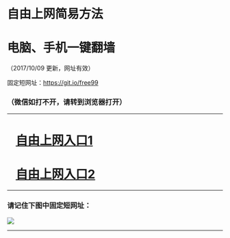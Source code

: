 ﻿# 自由上网简易方法

# 电脑、手机一键翻墙

（2017/10/09 更新，网址有效）

固定短网址：https://git.io/free99

### （微信如打不开，请转到浏览器打开）


***





# &nbsp;&nbsp; <a href="http://ft587232561.fwq-tz-1001.info/fwqtz01.html?t=10090016937 " target="_blank">自由上网入口1</a>
# &nbsp;&nbsp; <a href="http://ft1131413041.fwq-tz-1002.info/fwqtz02.html?t=10090016461 " target="_blank">自由上网入口2</a>
***

### 请记住下图中固定短网址：

<img src="https://s3-us-west-2.amazonaws.com/fwq-1001/yjfq-20170905okok.png" /> 


***

